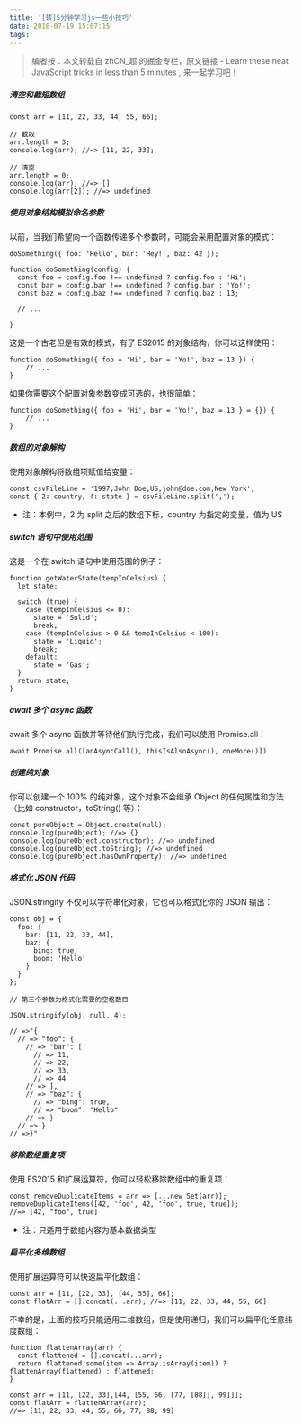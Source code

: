 ```yaml
---
title: '[转]5分钟学习js一些小技巧'
date: 2018-07-19 15:07:15
tags:
---
```

> 编者按：本文转载自 zhCN_超 的掘金专栏，原文链接 - Learn these neat JavaScript tricks in less than 5 minutes , 来一起学习吧！

##### 清空和截短数组
```
const arr = [11, 22, 33, 44, 55, 66];

// 截取
arr.length = 3;
console.log(arr); //=> [11, 22, 33];

// 清空
arr.length = 0;
console.log(arr); //=> []
console.log(arr[2]); //=> undefined
```
##### 使用对象结构模拟命名参数
以前，当我们希望向一个函数传递多个参数时，可能会采用配置对象的模式：
```
doSomething({ foo: 'Hello', bar: 'Hey!', baz: 42 });

function doSomething(config) {
  const foo = config.foo !== undefined ? config.foo : 'Hi';
  const bar = config.bar !== undefined ? config.bar : 'Yo!';
  const baz = config.baz !== undefined ? config.baz : 13;

  // ...

}
```
这是一个古老但是有效的模式，有了 ES2015 的对象结构，你可以这样使用：
```
function doSomething({ foo = 'Hi', bar = 'Yo!', baz = 13 }) { 
    // ...
}
```
如果你需要这个配置对象参数变成可选的，也很简单：
```
function doSomething({ foo = 'Hi', bar = 'Yo!', baz = 13 } = {}) {
    // ...
}
```
##### 数组的对象解构
使用对象解构将数组项赋值给变量：
```
const csvFileLine = '1997,John Doe,US,john@doe.com,New York';
const { 2: country, 4: state } = csvFileLine.split(',');
```
* 注：本例中，2 为 split 之后的数组下标，country 为指定的变量，值为 US
##### switch 语句中使用范围
这是一个在 switch 语句中使用范围的例子：
```
function getWaterState(tempInCelsius) {
  let state;

  switch (true) {
    case (tempInCelsius <= 0):
      state = 'Solid';
      break;
    case (tempInCelsius > 0 && tempInCelsius < 100):
      state = 'Liquid';
      break;
    default:
      state = 'Gas';
  }
  return state;
}
```
##### await 多个 async 函数
await 多个 async 函数并等待他们执行完成，我们可以使用 Promise.all：
```
await Promise.all([anAsyncCall(), thisIsAlsoAsync(), oneMore()])
```
##### 创建纯对象
你可以创建一个 100% 的纯对象，这个对象不会继承 Object 的任何属性和方法（比如 constructor，toString() 等）：
```
const pureObject = Object.create(null);
console.log(pureObject); //=> {}
console.log(pureObject.constructor); //=> undefined
console.log(pureObject.toString); //=> undefined
console.log(pureObject.hasOwnProperty); //=> undefined
```
##### 格式化 JSON 代码
JSON.stringify 不仅可以字符串化对象，它也可以格式化你的 JSON 输出：
```
const obj = {
  foo: {
    bar: [11, 22, 33, 44],
    baz: {
      bing: true,
      boom: 'Hello'
    }
  }
};

// 第三个参数为格式化需要的空格数目

JSON.stringify(obj, null, 4);

// =>"{
  // => "foo": {
    // => "bar": [
      // => 11,
      // => 22,
      // => 33,
      // => 44
    // => ],
    // => "baz": {
      // => "bing": true,
      // => "boom": "Hello"
    // => }
  // => }
// =>}"
```
##### 移除数组重复项
使用 ES2015 和扩展运算符，你可以轻松移除数组中的重复项：
```
const removeDuplicateItems = arr => [...new Set(arr)];
removeDuplicateItems([42, 'foo', 42, 'foo', true, true]);
//=> [42, "foo", true]
```
* 注：只适用于数组内容为基本数据类型
##### 扁平化多维数组
使用扩展运算符可以快速扁平化数组：
```
const arr = [11, [22, 33], [44, 55], 66];
const flatArr = [].concat(...arr); //=> [11, 22, 33, 44, 55, 66]
```
不幸的是，上面的技巧只能适用二维数组，但是使用递归，我们可以扁平化任意纬度数组：
```
function flattenArray(arr) {
  const flattened = [].concat(...arr);
  return flattened.some(item => Array.isArray(item)) ? flattenArray(flattened) : flattened;
}

const arr = [11, [22, 33],[44, [55, 66, [77, [88]], 99]]];
const flatArr = flattenArray(arr);
//=> [11, 22, 33, 44, 55, 66, 77, 88, 99]
```

